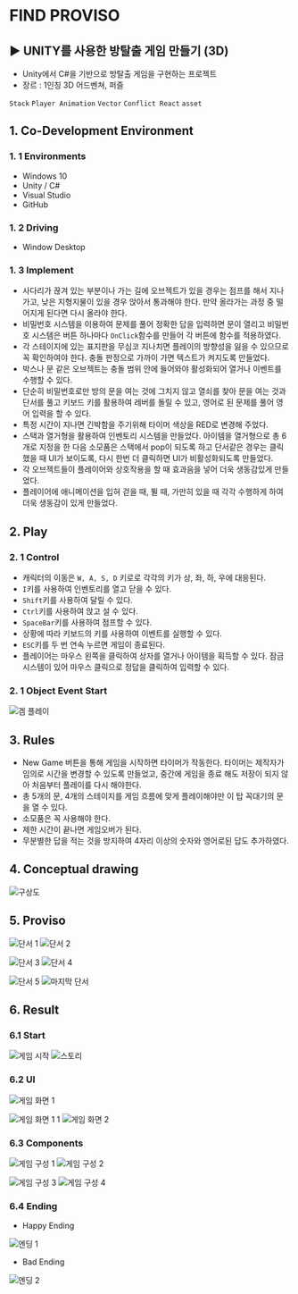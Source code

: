 # FIND PROVISO
## ▶ UNITY를 사용한 방탈출 게임 만들기 (3D)
 
 - Unity에서 C#을 기반으로 방탈출 게임을 구현하는 프로젝트
 - 장르 : 1인칭 3D 어드벤쳐, 퍼즐

`Stack` `Player Animation` `Vector` `Conflict React` `asset`

## 1. Co-Development Environment   
### 1. 1 Environments
- Windows 10
- Unity / C#
- Visual Studio
- GitHub

### 1. 2 Driving
- Window Desktop

### 1. 3 Implement
- 사다리가 끊겨 있는 부분이나 가는 길에 오브젝트가 있을 경우는 점프를 해서 지나가고, 낮은 지형지물이 있을 경우 앉아서 통과해야 한다. 만약 올라가는 과정 중 떨어지게 된다면 다시 올라야 한다.
- 비밀번호 시스템을 이용하여 문제를 풀어 정확한 답을 입력하면 문이 열리고 비밀번호 시스템은 버튼 하나마다 `OnClick`함수를 만들어 각 버튼에 함수를 적용하였다.
- 각 스테이지에 있는 표지판을 무심코 지나치면 플레이의 방향성을 잃을 수 있으므로 꼭 확인하여야 한다. 충돌 판정으로 가까이 가면 텍스트가 켜지도록 만들었다.
- 박스나 문 같은 오브젝트는 충돌 범위 안에 들어와야 활성화되어 열거나 이벤트를 수행할 수 있다.
- 단순히 비밀번호로만 방의 문을 여는 것에 그치지 않고 열쇠를 찾아 문을 여는 것과 단서를 풀고 키보드 키를 활용하여 레버를 돌릴 수 있고, 영어로 된 문제를 풀어 영어 입력을 할 수 있다.
- 특정 시간이 지나면 긴박함을 주기위해 타이머 색상을 RED로 변경해 주었다.
- 스택과 열거형을 활용하여 인벤토리 시스템을 만들었다. 아이템을 열거형으로 총 6개로 지정을 한 다음 소모품은 스택에서 pop이 되도록 하고 단서같은 경우는 클릭했을 때 UI가 보이도록, 다시 한번 더 클릭하면 UI가 비활성화되도록 만들었다.
- 각 오브젝트들이 플레이어와 상호작용을 할 때 효과음을 넣어 더욱 생동감있게 만들었다.
- 플레이어에 애니메이션을 입혀 걷을 때, 뛸 때, 가만히 있을 때 각각 수행하게 하여 더욱 생동감이 있게 만들었다.

## 2. Play
### 2. 1 Control
- 캐릭터의 이동은 `W, A, S, D` 키로로 각각의 키가 상, 좌, 하, 우에 대응된다.
- `I`키를 사용하여 인벤토리를 열고 닫을 수 있다.
- `Shift`키를 사용하여 달릴 수 있다.
- `Ctrl`키를 사용하여 앉고 설 수 있다.
- `SpaceBar`키를 사용하여 점프할 수 있다.
- 상황에 따라 키보드의 키를 사용하여 이벤트를 실행할 수 있다.
- `ESC`키를 두 번 연속 누르면 게임이 종료된다.
- 플레이어는 마우스 왼쪽을 클릭하여 상자를 열거나 아이템을 획득할 수 있다. 잠금 시스템이 있어 마우스 클릭으로 정답을 클릭하여 입력할 수 있다.

### 2. 1 Object Event Start

![겜 플레이](https://github.com/shyang12/FIND-PROVISO/assets/85710913/083d1c6c-e7e4-4e2e-aa52-0d0c8875d55c)

## 3. Rules
- New Game 버튼을 통해 게임을 시작하면 타이머가 작동한다. 타이머는 제작자가 임의로 시간을 변경할 수 있도록 만들었고, 중간에 게임을 종료 해도 저장이 되지 않아 처음부터 플레이를 다시 해야한다.
- 총 5개의 문, 4개의 스테이지를 게임 흐름에 맞게 플레이해야만 이 탑 꼭대기의 문을 열 수 있다.
- 소모품은 꼭 사용해야 한다.
- 제한 시간이 끝나면 게임오버가 된다.
- 무분별한 답을 적는 것을 방지하여 4자리 이상의 숫자와 영어로된 답도 추가하였다.

## 4. Conceptual drawing  

![구상도](https://github.com/shyang12/FIND-PROVISO/assets/85710913/0757711e-5508-47ac-adcb-d48ce7daf295)

## 5. Proviso

![단서 1](https://github.com/shyang12/FIND-PROVISO/assets/85710913/dadc9d1f-a6e3-4fa6-a5bb-32d17c1a7e55)  ![단서 2](https://github.com/shyang12/FIND-PROVISO/assets/85710913/b52718af-c17a-4c89-bf1d-fe8c28780838)

![단서 3](https://github.com/shyang12/FIND-PROVISO/assets/85710913/97f642a3-27ba-4805-861d-7e3a784d9a1d)  ![단서 4](https://github.com/shyang12/FIND-PROVISO/assets/85710913/2bfe93fa-1b79-40a4-85f9-7a773d5b0061)

![단서 5](https://github.com/shyang12/FIND-PROVISO/assets/85710913/1950fdea-5602-4793-a0ae-dd20be58e8fc)  ![마지막 단서](https://github.com/shyang12/FIND-PROVISO/assets/85710913/b1f24904-9cc1-406c-9edf-354edc69745f)

## 6. Result
### 6.1 Start

![게임 시작](https://github.com/shyang12/FIND-PROVISO/assets/85710913/111608da-db97-43c1-8563-7b8ebc63209d)  ![스토리](https://github.com/shyang12/FIND-PROVISO/assets/85710913/8df570e2-5f99-4968-b62a-ba701169026d)

### 6.2 UI

![게임 화면 1](https://github.com/shyang12/FIND-PROVISO/assets/85710913/722d4710-485a-4b34-8466-7e16f490f6a2)

![게임 화면 1 1](https://github.com/shyang12/FIND-PROVISO/assets/85710913/b85e26d8-f713-425b-8028-bcf5ff64882e)  ![게임 화면 2](https://github.com/shyang12/FIND-PROVISO/assets/85710913/bcf75cd6-9ac5-410a-9ccd-26dfd20cb304)

### 6.3 Components

![게임 구성 1](https://github.com/shyang12/FIND-PROVISO/assets/85710913/b4195048-3059-4210-a568-f3d3b2196544)  ![게임 구성 2](https://github.com/shyang12/FIND-PROVISO/assets/85710913/10cd2e0f-2930-4be9-bc9c-0a13f5868738)

![게임 구성 3](https://github.com/shyang12/FIND-PROVISO/assets/85710913/7667959c-74c9-417c-8c4f-1cb26c85d662)  ![게임 구성 4](https://github.com/shyang12/FIND-PROVISO/assets/85710913/356341ec-6658-498b-a677-ef55b29a8ecc)

### 6.4 Ending
- Happy Ending

![엔딩 1](https://github.com/shyang12/FIND-PROVISO/assets/85710913/e56e0fc8-2d8e-4e52-9780-a8217c655f53)

- Bad Ending

![엔딩 2](https://github.com/shyang12/FIND-PROVISO/assets/85710913/25469aae-0aee-49af-abcd-506364797582)
